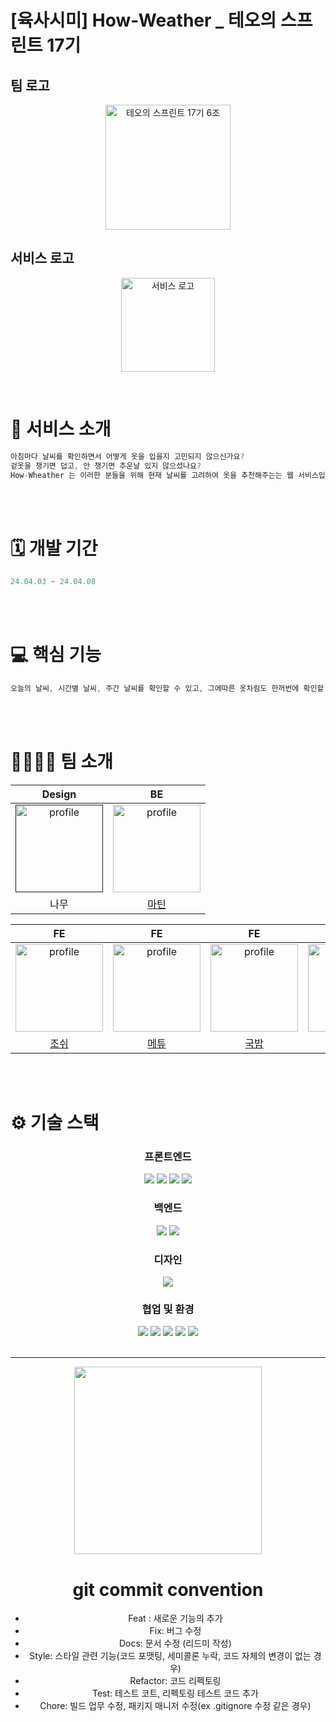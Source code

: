 # [육사시미] How-Weather _ 테오의 스프린트 17기

## 팀 로고
<p align="center">
 <img width="200" alt="테오의 스프린트 17기  6조" src="https://avatars.githubusercontent.com/u/96216178?s=400&u=9a2a39235f858accfe01bad469465e20b78c4069&v=4">
</p>



## 서비스 로고
<p align="center">
  <img src="https://github.com/joshyeom/how-weather-front/assets/105287510/6aebe39f-351e-47e9-98ce-36adab978963" alt="서비스 로고" width="150px" height="150px "/>
</p>

<br >


# 💼 서비스 소개

```jsx
아침마다 날씨를 확인하면서 어떻게 옷을 입을지 고민되지 않으신가요?
겉옷을 챙기면 덥고, 안 챙기면 추운날 있지 않으셨나요?
How-Wheather 는 이러한 분들을 위해 현재 날씨를 고려하여 옷을 추천해주는는 웹 서비스입니다.
```

<br >
<br >

# 🗓️ 개발 기간

```jsx
24.04.03 ~ 24.04.08
```

<br >
<br >

# 💻 핵심 기능

```jsx
오늘의 날씨, 시간별 날씨, 주간 날씨를 확인할 수 있고, 그에따른 옷차림도 한꺼번에 확인할 수 있습니다
```

<br >
<br >

# 👨‍👩‍👧‍👦 팀 소개

|      Design      |     BE      |  
| :--------------: | :--------------: | 
| <a href=""><img src="https://media.discordapp.net/attachments/1226486997682487326/1226855455809208361/IMG_2695.jpeg?ex=6626492e&is=6613d42e&hm=ff6c301f54b195dbc76585f28b5472812abc9ff612ffdfb0c59afb90c2a3b6a7&=&format=webp&width=444&height=592" alt="profile" width="140" height="140"></a> | <a href="([https://github.com/taehui7439](https://github.com/kyungseopk1m)"><img src="https://avatars.githubusercontent.com/u/101553623?v=4" alt="profile" width="140" height="140"></a> |
|                 나무                |       [마틴](https://github.com/kyungseopk1m)       |    



|     FE     |     FE     |     FE     |     FE     |     FE     | 
| :--------------: | :--------------: | :--------------: | :--------------: | :--------------: |
| <a href="https://github.com/joshyeom?tab=repositories"><img src="https://avatars.githubusercontent.com/u/105287510?v=4" alt="profile" width="140" height="140"></a> | <a href="https://github.com/taehui7439"><img src="https://avatars.githubusercontent.com/u/96802693?v=4" alt="profile" width="140" height="140"></a> |   <a href="https://github.com/skoo1100"><img src="https://avatars.githubusercontent.com/u/55544307?v=4" alt="profile" width="140" height="140"></a> |  <a href="https://github.com/soltihoshi"><img src="https://avatars.githubusercontent.com/u/153697580?v=4" alt="profile" width="140" height="140"></a> |  <a href="https://github.com/mingnana"><img src="https://mblogthumb-phinf.pstatic.net/MjAxOTEyMjdfOTgg/MDAxNTc3NDU3MTA1MjY1.h8Z8BGzOj97L7vSX0R-gwS_pvSyfcOEdpVa7j39rM7sg.xioiVY4XeVCTxrLzw_XjdMITlKQauMLkbx6nkBHufeEg.PNG.hoonmom29/%E3%85%81.png?type=w800" alt="profile" width="140" height="140"></a> |
| [조쉬](https://github.com/joshyeom?tab=repositories)      |      [메튜](https://github.com/taehui7439)       |      [국밥](https://github.com/skoo1100)      |      [마고](https://github.com/soltihoshi)      |      [망고](https://github.com/mingnana)       | 



<br>
<br>

# ⚙️ 기술 스택

<div align="middle">
  
### 프론트엔드

<img src="https://img.shields.io/badge/JavaScript-F7DF1E?style=for-the-badge&logo=javascript&logoColor=black">
<img src="https://img.shields.io/badge/React-61DAFB?style=for-the-badge&logo=react&logoColor=white">
<img src="https://img.shields.io/badge/Vercel-000000?style=for-the-badge&logo=vercel&logoColor=white">
<img src="https://img.shields.io/badge/Styledcomponents-DB7093?style=for-the-badge&logo=styledcomponents&logoColor=white">



### 백엔드

<img src="https://img.shields.io/badge/Python-3a75b0?style=for-the-badge&logo=python&logoColor=white">
<img src="https://img.shields.io/badge/cloudfucntions-3a75b0?style=for-the-badge&logo=google&logoColor=white">

### 디자인

<img src="https://img.shields.io/badge/Figma-F24E1E?style=for-the-badge&logo=Figma&logoColor=white">

### 협업 및 환경

<img src="https://img.shields.io/badge/Figjam-F24E1E?style=for-the-badge&logo=Figma&logoColor=white">
<img src="https://img.shields.io/badge/visualstudiocode-007ACC?style=for-the-badge&logo=visualstudiocode&logoColor=white">
<img src="https://img.shields.io/badge/webstorm-181717?style=for-the-badge&logo=webstorm&logoColor=white">
<img src="https://img.shields.io/badge/github-181717?style=for-the-badge&logo=github&logoColor=white">
<img src="https://img.shields.io/badge/discord-5865F2?style=for-the-badge&logo=discord&logoColor=white">

<br/>
<br/>

- - -

<p align="center">
  <img src="https://github.com/solssak/teo-sprint-template/assets/107416133/b9616006-c8a2-4a39-a5cb-67d200cb1a84" width="300" height="300"/>
</p>

# git commit convention

- Feat : 새로운 기능의 추가
- Fix: 버그 수정
- Docs: 문서 수정 (리드미 작성)
- Style: 스타일 관련 기능(코드 포맷팅, 세미콜론 누락, 코드 자체의 변경이 없는 경우)
- Refactor: 코드 리펙토링
- Test: 테스트 코트, 리펙토링 테스트 코드 추가
- Chore: 빌드 업무 수정, 패키지 매니저 수정(ex .gitignore 수정 같은 경우)
